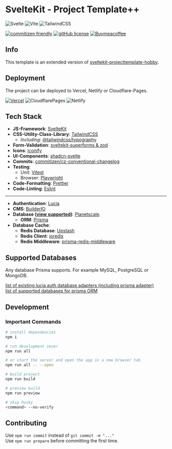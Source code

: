 # SvelteKit - Project Template++

![Svelte](https://img.shields.io/badge/svelte-%23f1413d.svg?style=for-the-badge&logo=svelte&logoColor=white)
![Vite](https://img.shields.io/badge/vite-%23646CFF.svg?style=for-the-badge&logo=vite&logoColor=white)
![TailwindCSS](https://img.shields.io/badge/tailwindcss-%2338B2AC.svg?style=for-the-badge&logo=tailwind-css&logoColor=white)

[![commitizen friendly](https://img.shields.io/badge/commitizen-friendly-brightgreen.svg)](http://commitizen.github.io/cz-cli/)
[![gitHub license](https://badgen.net/github/license/jonasfroeller/sveltekit-projecttemplate-business)](https://github.com/jonasfroeller/sveltekit-projecttemplate-business/blob/main/LICENSE)
[![Buymeacoffee](https://badgen.net/badge/icon/buymeacoffee?icon=buymeacoffee&label)](https://buymeacoffee.com/jonasfroeller)

## Info

This template is an extended version of [sveltekit-projecttemplate-hobby](https://github.com/jonasfroeller/sveltekit-projecttemplate-hobby).

## Deployment

The project can be deployed to Vercel, Netlify or Cloudflare-Pages.

[![Vercel](https://therealsujitk-vercel-badge.vercel.app/?app=sveltekit-projecttemplate-business.vercel.app)](https://sveltekit-projecttemplate-business.vercel.app)
![CloudflarePages](https://img.shields.io/website/https/sveltekit-projecttemplate-business.pages.dev?logo=cloudflarepages&label=cloudlare)
![Netlify](https://img.shields.io/website/https/sveltekit-projecttemplate-business.netlify.app?logo=netlify&label=netlify)

## Tech Stack

-   **JS-Framework**: [SvelteKit](https://kit.svelte.dev/docs/creating-a-project)
-   **CSS-Utility-Class-Library**: [TailwindCSS](https://tailwindcss.com/docs/guides/sveltekit)
    -   _Including_: [@tailwindcss/typography](https://tailwindcss.com/docs/typography-plugin)
-   **Form-Validation**: [sveltekit-superforms & zod](https://github.com/ciscoheat/sveltekit-superforms)
-   **Icons**: [iconify](https://iconify.design/docs/icon-components/svelte/)
-   **UI-Components**: [shadcn-svelte](https://www.shadcn-svelte.com/)
-   **Commits**: [commitizen/cz-conventional-changelog](https://github.com/commitizen/cz-cli)
-   **Testing**:
    -   Unit: [Vitest](https://vitest.dev/)
    -   Browser: [Playwright](https://playwright.dev/)
-   **Code-Formatting**: [Prettier](https://prettier.io/)
-   **Code-Linting**: [Eslint](https://eslint.org/)

---

-   **Authentication**: [Lucia](https://lucia-auth.com/getting-started/sveltekit/)
-   **CMS**: [BuilderIO](https://www.builder.io/c/docs/developers)
-   **Database ([view supported](#supported-databases))**: [Planetscale](https://planetscale.com/).
    -   **ORM**: [Prisma](https://www.prisma.io/docs/getting-started/setup-prisma/add-to-existing-project/relational-databases-typescript-planetscale)
-   **Database Cache**:
    -   **Redis Database**: [Upstash](upstash.com)
    -   **Redis Client**: [ioredis](https://github.com/redis/ioredis)
    -   **Redis Middleware**: [prisma-redis-middleware](https://github.com/Asjas/prisma-redis-middleware)

## Supported Databases

Any database Prisma supports. For example MySQL, PostgreSQL or MongoDB.

[list of existing lucia auth database adapters (including prisma adapter)](https://lucia-auth.com/basics/database/)  
[list of supported databases for prisma ORM](https://www.prisma.io/docs/reference/database-reference/supported-databases)

## Development

### Important Commands

```bash
# install dependencies
npm i

# run development sever
npm run all

# or start the server and open the app in a new browser tab
npm run all -- --open

# build project
npm run build

# preview build
npm run preview

# skip husky
<command> --no-verify
```

## Contributing

Use `npm run commit` instead of `git commit -m "..."`  
Use `npm run prepare` before committing the first time.
